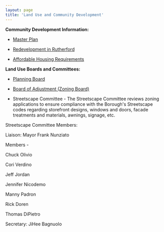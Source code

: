 ```yaml
---
layout: page
title: 'Land Use and Community Development'
---
```


**Community Development Information:** 

- [Master Plan](/committees/planning-board/master-plan/)

- [Redevelopment in Rutherford](./areas-of-redevelopment/)

- [Affordable Housing Requirements](./affordable-housing/)


**Land Use Boards and Committees:** 

- [Planning Board](/committees/planning-board/)

- [Board of Adjustment (Zoning Board)](/committees/board-of-adjustment/)

- Streetscape Committee - The Streetscape Committee reviews zoning applications to ensure compliance with the Borough's Streetscape codes regarding storefront designs, windows and doors, facade treatments and materials, awnings, signage, etc. 

Streetscape Committee Members:

Liaison: Mayor Frank Nunziato

Members -

Chuck Olivio

Cori Verdino

Jeff Jordan

Jennifer Nicodemo

Manny Padron

Rick Doren

Thomas DiPietro

Secretary: JiHee Bagnuolo
